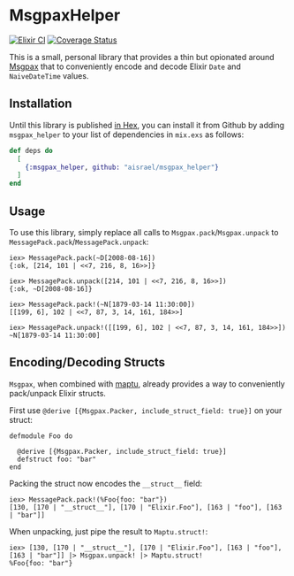 # MsgpaxHelper

[![Elixir CI](https://github.com/aisrael/msgpax_helper/workflows/Elixir%20CI/badge.svg)](https://github.com/aisrael/msgpax_helper/workflows/Elixir%20CI/badge.svg)
[![Coverage Status](https://coveralls.io/repos/github/aisrael/msgpax_helper/badge.svg?branch=master)](https://coveralls.io/github/aisrael/msgpax_helper?branch=master)

This is a small, personal library that provides a thin but opionated around [Msgpax](https://github.com/lexmag/msgpax) that to conveniently encode and decode Elixir
`Date` and `NaiveDateTime` values.

## Installation

Until this library is published [in Hex](https://hex.pm/docs/publish), you can install it from Github by adding `msgpax_helper` to your list of dependencies in `mix.exs` as follows:

```elixir
def deps do
  [
    {:msgpax_helper, github: "aisrael/msgpax_helper"}
  ]
end
```

## Usage

To use this library, simply replace all calls to `Msgpax.pack`/`Msgpax.unpack` to `MessagePack.pack`/`MessagePack.unpack`:

```
iex> MessagePack.pack(~D[2008-08-16])
{:ok, [214, 101 | <<7, 216, 8, 16>>]}

iex> MessagePack.unpack([214, 101 | <<7, 216, 8, 16>>])
{:ok, ~D[2008-08-16]}

iex> MessagePack.pack!(~N[1879-03-14 11:30:00])
[[199, 6], 102 | <<7, 87, 3, 14, 161, 184>>]

iex> MessagePack.unpack!([[199, 6], 102 | <<7, 87, 3, 14, 161, 184>>])
~N[1879-03-14 11:30:00]
```

## Encoding/Decoding Structs

`Msgpax`, when combined with [maptu](https://github.com/lexhide/maptu), already provides a way to conveniently pack/unpack Elixir structs.

First use `@derive [{Msgpax.Packer, include_struct_field: true}]` on your struct:

```
defmodule Foo do

  @derive [{Msgpax.Packer, include_struct_field: true}]
  defstruct foo: "bar"
end
```

Packing the struct now encodes the `__struct__` field:

```
iex> MessagePack.pack!(%Foo{foo: "bar"})
[130, [170 | "__struct__"], [170 | "Elixir.Foo"], [163 | "foo"], [163 | "bar"]]
```

When unpacking, just pipe the result to `Maptu.struct!`:

```
iex> [130, [170 | "__struct__"], [170 | "Elixir.Foo"], [163 | "foo"], [163 | "bar"]] |> Msgpax.unpack! |> Maptu.struct!
%Foo{foo: "bar"}
```
